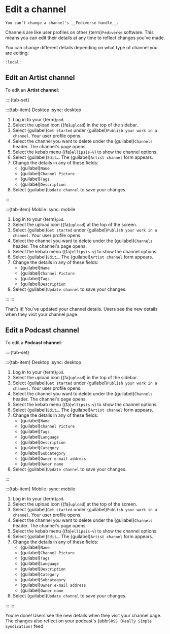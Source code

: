 # Edit a channel

```{note}
You can't change a channel's __Fediverse handle__.
```

Channels are like user profiles on other {term}`Fediverse` software. This means you can edit their details at any time to reflect changes you've made.

You can change different details depending on what type of channel you are editing:

```{contents}
:local:
```

## Edit an Artist channel

To edit an **Artist channel**:

::::{tab-set}

:::{tab-item} Desktop
:sync: desktop

1. Log in to your {term}`pod`.
2. Select the upload icon ({fa}`upload`) in the top of the sidebar.
3. Select {guilabel}`Get started` under {guilabel}`Publish your work in a channel`. Your user profile opens.
4. Select the channel you want to delete under the {guilabel}`Channels` header. The channel's page opens.
5. Select the kebab menu ({fa}`ellipsis-v`) to show the channel options.
6. Select {guilabel}`Edit…`. The {guilabel}`Artist channel` form appears.
7. Change the details in any of these fields:
   - {guilabel}`Name`
   - {guilabel}`Channel Picture`
   - {guilabel}`Tags`
   - {guilabel}`Description`
8. Select {guilabel}`Update channel` to save your changes.

:::

:::{tab-item} Mobile
:sync: mobile

1. Log in to your {term}`pod`.
2. Select the upload icon ({fa}`upload`) at the top of the screen.
3. Select {guilabel}`Get started` under {guilabel}`Publish your work in a channel`. Your user profile opens.
4. Select the channel you want to delete under the {guilabel}`Channels` header. The channel's page opens.
5. Select the kebab menu ({fa}`ellipsis-v`) to show the channel options.
6. Select {guilabel}`Edit…`. The {guilabel}`Artist channel` form appears.
7. Change the details in any of these fields:
   - {guilabel}`Name`
   - {guilabel}`Channel Picture`
   - {guilabel}`Tags`
   - {guilabel}`Description`
8. Select {guilabel}`Update channel` to save your changes.

:::
::::

That's it! You've updated your channel details. Users see the new details when they visit your channel page.

## Edit a Podcast channel

To edit a **Podcast channel**:

::::{tab-set}

:::{tab-item} Desktop
:sync: desktop

1. Log in to your {term}`pod`.
2. Select the upload icon ({fa}`upload`) in the top of the sidebar.
3. Select {guilabel}`Get started` under {guilabel}`Publish your work in a channel`. Your user profile opens.
4. Select the channel you want to delete under the {guilabel}`Channels` header. The channel's page opens.
5. Select the kebab menu ({fa}`ellipsis-v`) to show the channel options.
6. Select {guilabel}`Edit…`. The {guilabel}`Artist channel` form appears.
7. Change the details in any of these fields:
   - {guilabel}`Name`
   - {guilabel}`Channel Picture`
   - {guilabel}`Tags`
   - {guilabel}`Language`
   - {guilabel}`Description`
   - {guilabel}`Category`
   - {guilabel}`Subcategory`
   - {guilabel}`Owner e-mail address`
   - {guilabel}`Owner name`
8. Select {guilabel}`Update channel` to save your changes.

:::

:::{tab-item} Mobile
:sync: mobile

1. Log in to your {term}`pod`.
2. Select the upload icon ({fa}`upload`) at the top of the screen.
3. Select {guilabel}`Get started` under {guilabel}`Publish your work in a channel`. Your user profile opens.
4. Select the channel you want to delete under the {guilabel}`Channels` header. The channel's page opens.
5. Select the kebab menu ({fa}`ellipsis-v`) to show the channel options.
6. Select {guilabel}`Edit…`. The {guilabel}`Artist channel` form appears.
7. Change the details in any of these fields:
   - {guilabel}`Name`
   - {guilabel}`Channel Picture`
   - {guilabel}`Tags`
   - {guilabel}`Language`
   - {guilabel}`Description`
   - {guilabel}`Category`
   - {guilabel}`Subcategory`
   - {guilabel}`Owner e-mail address`
   - {guilabel}`Owner name`
8. Select {guilabel}`Update channel` to save your changes.

:::
::::

You're done! Users see the new details when they visit your channel page. The changes also reflect on your podcast's {abbr}`RSS (Really Simple Syndication)` feed.
